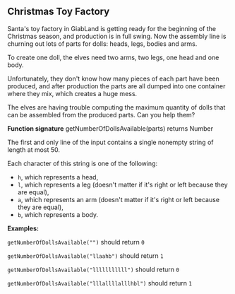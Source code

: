 ## Christmas Toy Factory

Santa's toy factory in GiabLand is getting ready for the beginning of the Christmas season, and production is in full swing. Now the assembly line is churning out lots of parts for dolls: heads, legs, bodies and arms.

To create one doll, the elves need two arms, two legs, one head and one body.

Unfortunately, they don't know how many pieces of each part have been produced, and after production the parts are all dumped into one container where they mix, which creates a huge mess.

The elves are having trouble computing the maximum quantity of dolls that can be assembled from the produced parts. Can you help them?


**Function signature**
getNumberOfDollsAvailable(parts) returns Number

The first and only line of the input contains a single nonempty string of length at most 50.

Each character of this string is one of the following:

- `h`, which represents a head,
- `l`, which represents a leg (doesn't matter if it's right or left because they are equal),
- `a`, which represents an arm (doesn't matter if it's right or left because they are equal),
- `b`, which represents a body.

**Examples:**

`getNumberOfDollsAvailable("")` should return `0`

`getNumberOfDollsAvailable("llaahb")` should return `1`

`getNumberOfDollsAvailable("lllllllllll")` should return `0`

`getNumberOfDollsAvailable("lllallllalllhbl")` should return `1`
